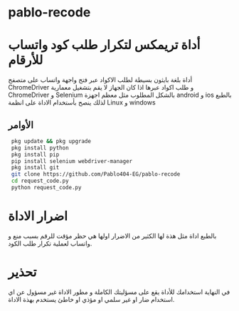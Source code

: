 # pablo-recode

# أداة تريمكس لتكرار طلب كود واتساب للأرقام 

أداة بلغة بايثون بسيطة لطلب الاكواد عبر فتح واجهة واتساب على متصفح ChromeDriver و طلب اكواد عبرها اذا كان الجهاز لا يقم بتشغيل معمارية ChromeDriver و Selenium بالشكل المطلوب مثل معظم اجهزة android و ios بالطبع لذلك ينصح بأستخدام الاداة على انظمة Linux و windows 

## الأوامر 

  ```sh
   pkg update && pkg upgrade
   pkg install python
   pkg install pip
   pip install selenium webdriver-manager
   pkg install git
   git clone https://github.com/Pablo404-EG/pablo-recode
   cd request_code.py
   python request_code.py
  ```


# اضرار الاداة

بالطبع اداة مثل هذة لها الكثير من الاضرار اولها هي حظر مؤقت للرقم بسبب منع و واتساب لعملية تكرار طلب الكود.

# تحذير 

في النهاية استخدامك للأداة يقع على مسؤليتك الكاملة و مطور الاداة غير مسؤول عن اي استخدام ضار او غير سلمي او مؤذي او خاطئ يستخدم بهذة الاداة.
